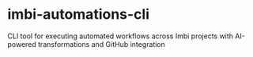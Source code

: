 # imbi-automations-cli
CLI tool for executing automated workflows across Imbi projects with AI-powered transformations and GitHub integration
